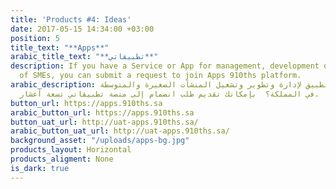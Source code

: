 ```yaml
---
title: 'Products #4: Ideas'
date: 2017-05-15 14:34:00 +03:00
position: 5
title_text: "**Apps**"
arabic_title_text: "**تطبيقاتي**"
description: If you have a Service or App for management, development or operation
  of SMEs, you can submit a request to join Apps 910ths platform.
arabic_description: هل لديك خدمة أو تطبيق لإدارة وتطوير وتشغيل المنشآت الصغيرة والمتوسطة
  في المملكة؟  بإمكانك تقديم طلب انضمام إلى منصة تطبيقاتي تسعة أعشار.
button_url: https://apps.910ths.sa
arabic_button_url: https://apps.910ths.sa
button_uat_url: http://uat-apps.910ths.sa/
arabic_button_uat_url: http://uat-apps.910ths.sa/
background_asset: "/uploads/apps-bg.jpg"
products_layout: Horizontal
products_aligment: None
is_dark: true
---
```


